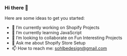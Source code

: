 ### Hi there 👋

Here are some ideas to get you started:

- 🔭 I’m currently working on Shopify Projects
- 🌱 I’m currently learning JavaScript
- 👯 I’m looking to collaborate on Fun Interesting Projects
- 💬 Ask me about Shopify Store Setup
- 📫 How to reach me: sohlbedesign@gmail.com
